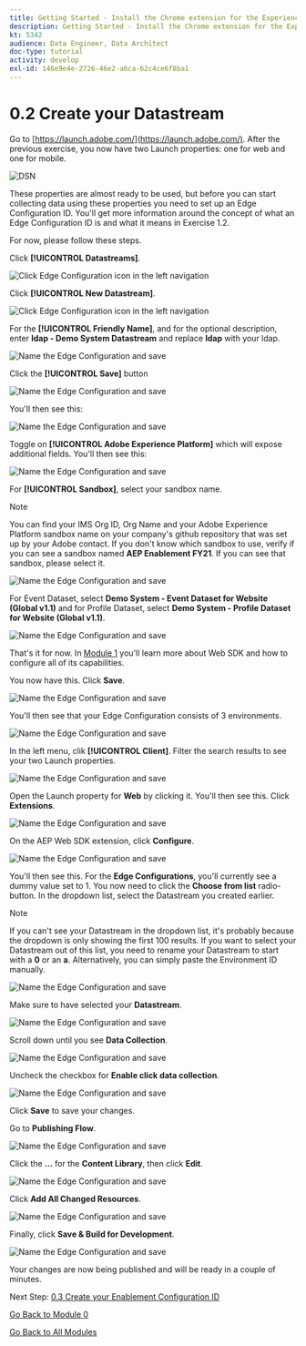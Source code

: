 ```yaml
---
title: Getting Started - Install the Chrome extension for the Experience League documentation
description: Getting Started - Install the Chrome extension for the Experience League documentation
kt: 5342
audience: Data Engineer, Data Architect
doc-type: tutorial
activity: develop
exl-id: 146e9e4e-2726-46e2-a6ca-62c4ce6f8ba1
---
```

# 0.2 Create your Datastream

Go to [https://launch.adobe.com/](https://launch.adobe.com/). After the previous exercise, you now have two Launch properties: one for web and one for mobile.

![DSN](./images/launchprop.png)

These properties are almost ready to be used, but before you can start collecting data using these properties you need to set up an Edge Configuration ID. You'll get more information around the concept of what an Edge Configuration ID is and what it means in Exercise 1.2.

For now, please follow these steps.

Click **[!UICONTROL Datastreams]**.

![Click Edge Configuration icon in the left navigation](./images/edgeconfig1a.png)

Click **[!UICONTROL New Datastream]**.

![Click Edge Configuration icon in the left navigation](./images/edgeconfig1.png)

For the **[!UICONTROL Friendly Name]**, and for the optional description, enter **ldap - Demo System Datastream** and replace **ldap** with your ldap.

![Name the Edge Configuration and save](./images/edgeconfig2.png)

Click the **[!UICONTROL Save]** button

![Name the Edge Configuration and save](./images/save.png)

You'll then see this:

![Name the Edge Configuration and save](./images/edgeconfig3.png)

Toggle on **[!UICONTROL Adobe Experience Platform]** which will expose additional fields. You'll then see this:

![Name the Edge Configuration and save](./images/edgeconfig4.png)

For **[!UICONTROL Sandbox]**, select your sandbox name.

>[!NOTE]
>
> You can find your IMS Org ID, Org Name and your Adobe Experience Platform sandbox name on your company's github repository that was set up by your Adobe contact. If you don't know which sandbox to use, verify if you can see a sandbox named **AEP Enablement FY21**. If you can see that sandbox, please select it.

![Name the Edge Configuration and save](./images/edgeconfig5.png)

For Event Dataset, select **Demo System - Event Dataset for Website (Global v1.1)** and for Profile Dataset, select **Demo System - Profile Dataset for Website (Global v1.1)**.

![Name the Edge Configuration and save](./images/edgeconfig7.png)

That's it for now. In [Module 1](./../module1/data-ingestion-launch-web-sdk.md) you'll learn more about Web SDK and how to configure all of its capabilities.

You now have this. Click **Save**.

![Name the Edge Configuration and save](./images/edgeconfig8.png)

You'll then see that your Edge Configuration consists of 3 environments.

![Name the Edge Configuration and save](./images/edgeconfig9.png)

In the left menu, clik **[!UICONTROL Client]**.
Filter the search results to see your two Launch properties.

![Name the Edge Configuration and save](./images/edgeconfig10a.png)

Open the Launch property for **Web** by clicking it. You'll then see this. Click **Extensions**.

![Name the Edge Configuration and save](./images/edgeconfig11.png)

On the AEP Web SDK extension, click **Configure**.

![Name the Edge Configuration and save](./images/edgeconfig12.png)

You'll then see this. For the **Edge Configurations**, you'll currently see a dummy value set to 1. You now need to click the **Choose from list** radio-button. In the dropdown list, select the Datastream you created earlier.

>[!NOTE]
>
>If you can't see your Datastream in the dropdown list, it's probably because the dropdown is only showing the first 100 results. If you want to select your Datastream out of this list, you need to rename your Datastream to start with a **0** or an **a**. Alternatively, you can simply paste the Environment ID manually.

![Name the Edge Configuration and save](./images/edgeconfig13.png)

Make sure to have selected your **Datastream**. 

![Name the Edge Configuration and save](./images/edgeconfig14.png)

Scroll down until you see **Data Collection**.

![Name the Edge Configuration and save](./images/edgeconfig14a.png)

Uncheck the checkbox for **Enable click data collection**.

![Name the Edge Configuration and save](./images/edgeconfig14b.png)

Click **Save** to save your changes.

Go to **Publishing Flow**.

![Name the Edge Configuration and save](./images/edgeconfig15.png)

Click the **...** for the **Content Library**, then click **Edit**.

![Name the Edge Configuration and save](./images/edgeconfig16.png)

Click **Add All Changed Resources**.

![Name the Edge Configuration and save](./images/edgeconfig17.png)

Finally, click **Save & Build for Development**.

![Name the Edge Configuration and save](./images/edgeconfig18.png) 

Your changes are now being published and will be ready in a couple of minutes.

Next Step: [0.3 Create your Enablement Configuration ID](./ex3.md)

[Go Back to Module 0](./getting-started.md)

[Go Back to All Modules](./../../overview.md)

